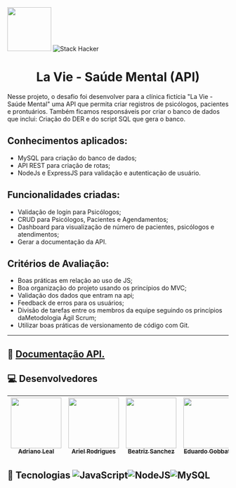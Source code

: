 <div>
  <img src="https://user-images.githubusercontent.com/90655270/161388302-145d58d6-723a-4dc1-97e7-80133dfa4c3a.png" width="100px">
  <img alt="Stack Hacker" src="https://img.shields.io/static/v1?label=stack&message=hacker&color=success&labelColor=grey">
</div>

<h1 align="center">La Vie - Saúde Mental (API) </h1>

Nesse projeto, o desafio foi desenvolver para a clínica fictícia "La Vie - Saúde Mental" uma API que permita criar registros de psicólogos, pacientes e prontuários.
Também ficamos responsáveis por criar o banco de dados que inclui: Criação do DER e do script SQL que gera o banco.

## Conhecimentos aplicados:

- MySQL para criação do banco de dados;
- API REST para criação de rotas;
- NodeJs e ExpressJS para validação e autenticação de usuário.

## Funcionalidades criadas: 

- Validação de login para Psicólogos;
- CRUD para Psicólogos, Pacientes e Agendamentos;
- Dashboard para visualização de número de pacientes, psicólogos e atendimentos;
- Gerar a documentação da API.

## Critérios de Avaliação: 

- Boas práticas em relação ao uso de JS;
- Boa organização do projeto usando os princípios do MVC;
- Validação dos dados que entram na api;
- Feedback de erros para os usuários;
- Divisão de tarefas entre os membros da equipe seguindo os princípios daMetodologia Ágil Scrum;
- Utilizar boas práticas de versionamento de código com Git.

---

## :link: [Documentação API.](https://99arielsr.github.io/la-vie-api)

## :computer: Desenvolvedores
[<img src="https://avatars.githubusercontent.com/u/102430174?v=4" width=115> <br> <sub>Adriano Leal </sub>](https://github.com/AdrianoLSou) | [<img src="https://avatars.githubusercontent.com/u/95944401?v=4" width=115> <br> <sub>Ariel Rodrigues</sub>](https://github.com/99arielsr) | [<img src="https://avatars.githubusercontent.com/u/40073484?v=4" width=115> <br> <sub>Beatriz Sanchez</sub>](https://github.com/Beatriz-Sanchez) | [<img src="https://avatars.githubusercontent.com/u/102391940?v=4" width=115> <br> <sub>Eduardo Gobbato</sub>](https://github.com/Egobbato) |  <br>
| ----- | ----- | ----- | ----- | ----- | 
## :wrench: Tecnologias ![JavaScript](https://img.shields.io/badge/-JavaScipt-yellow)![NodeJS](https://img.shields.io/badge/-NODE.JS-brightgreen)![MySQL](https://img.shields.io/badge/-MySQL-blue)
